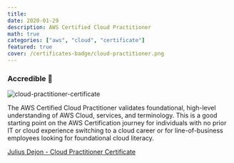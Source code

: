 ```yaml
---
title:
date: 2020-01-29
description: AWS Certified Cloud Practitioner
math: true
categories: ["aws", "cloud", "certificate"]
featured: true
cover: /certificates-badge/cloud-practitioner.png
---
```


### Accredible 🏅

![cloud-practitioner-certificate](/certificates/cloud-practitioner-certificate.png "cloud practitioner certificate")

The AWS Certified Cloud Practitioner validates foundational, high-level understanding of AWS Cloud, services, and terminology. This is a good starting point on the AWS Certification journey for individuals with no prior IT or cloud experience switching to a cloud career or for line-of-business employees looking for foundational cloud literacy.

[Julius Dejon - Cloud Practitioner Certificate](https://www.credly.com/badges/89243a49-bb38-49a8-9b10-08438cf7990e/linked_in_profile)
